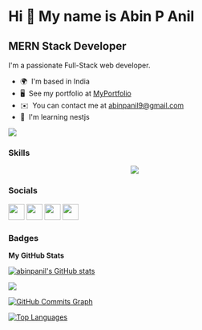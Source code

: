 Hi 👋 My name is Abin P Anil
============================

MERN Stack Developer
--------------------

I'm a passionate Full-Stack web developer.

* 🌍  I'm based in India
* 🖥️  See my portfolio at [MyPortfolio](http://abinpanil.github.io/Abin/)
* ✉️  You can contact me at [abinpanil9@gmail.com](mailto:abinpanil9@gmail.com)
* 🧠  I'm learning nestjs

<a href="https://www.github.com/abinpanil" target="_blank" rel="noreferrer"><img
src="https://img.shields.io/github/followers/abinpanil?logo=github&style=for-the-badge&color=0891b2&labelColor=1c1917" /></a>

### Skills

<p align="center">
  <a href="https://skillicons.dev">
    <img src="https://skillicons.dev/icons?i=js,nodejs,express,nestjs,react,mysql,postgres,mongodb,bootstrap,css,docker,figma,firebase,gcp,git,graphql,heroku,jenkins,linux,materialui,nginx,postman,rabbitmq,redis,sequelize,solidity,ubuntu,vscode," />
  </a>
</p>


### Socials

<p align="left"> <a href="https://www.github.com/abinpanil" target="_blank" rel="noreferrer"><img src="https://raw.githubusercontent.com/danielcranney/readme-generator/main/public/icons/socials/github.svg" width="32" height="32" /></a> <a href="http://www.instagram.com/abi_n__/" target="_blank" rel="noreferrer"><img src="https://raw.githubusercontent.com/danielcranney/readme-generator/main/public/icons/socials/instagram.svg" width="32" height="32" /></a> <a href="https://www.linkedin.com/in/abin-p-anil-45a67821b/" target="_blank" rel="noreferrer"><img src="https://raw.githubusercontent.com/danielcranney/readme-generator/main/public/icons/socials/linkedin.svg" width="32" height="32" /></a> <a href="https://www.stackoverflow.com/users/16351819/abin" target="_blank" rel="noreferrer"><img src="https://raw.githubusercontent.com/danielcranney/readme-generator/main/public/icons/socials/stackoverflow.svg" width="32" height="32" /></a></p>

### Badges

<b>My GitHub Stats</b>

<a href="http://www.github.com/abinpanil"><img src="https://github-readme-stats.vercel.app/api?username=abinpanil&show_icons=true&hide=&count_private=true&title_color=0891b2&text_color=ffffff&icon_color=0891b2&bg_color=1c1917&hide_border=true&show_icons=true" alt="abinpanil's GitHub stats" /></a>

<a href="http://www.github.com/abinpanil"><img src="https://github-readme-streak-stats.herokuapp.com/?user=abinpanil&stroke=ffffff&background=1c1917&ring=0891b2&fire=0891b2&currStreakNum=ffffff&currStreakLabel=0891b2&sideNums=ffffff&sideLabels=ffffff&dates=ffffff&hide_border=true" /></a>

<a href="http://www.github.com/abinpanil"><img src="https://activity-graph.herokuapp.com/graph?username=abinpanil&bg_color=1c1917&color=ffffff&line=0891b2&point=ffffff&area_color=1c1917&area=true&hide_border=true&custom_title=GitHub%20Commits%20Graph" alt="GitHub Commits Graph" /></a>

<a href="https://github.com/abinpanil" align="left"><img src="https://github-readme-stats.vercel.app/api/top-langs/?username=abinpanil&langs_count=10&title_color=0891b2&text_color=ffffff&icon_color=0891b2&bg_color=1c1917&hide_border=true&locale=en&custom_title=Top%20%Languages" alt="Top Languages" /></a>
